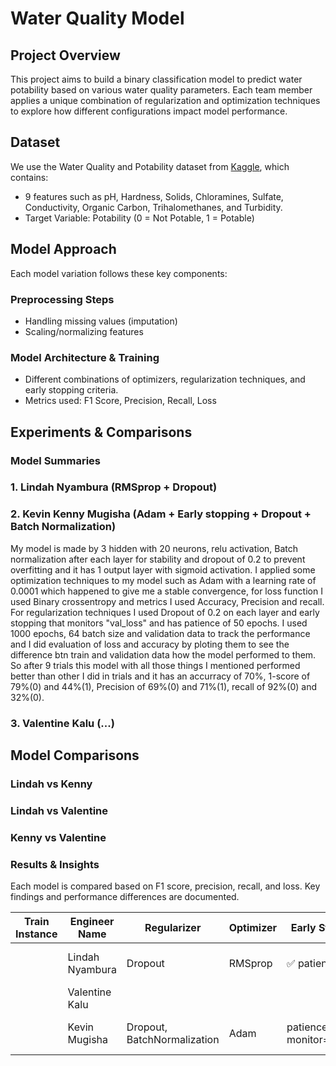 # Water Quality Model

## Project Overview

This project aims to build a binary classification model to predict water potability based on various water quality parameters. Each team member applies a unique combination of regularization and optimization techniques to explore how different configurations impact model performance.

## Dataset

We use the Water Quality and Potability dataset from [Kaggle](https://www.kaggle.com/datasets/uom190346a/water-quality-and-potability?select=water_potability.csv), which contains:

- 9 features such as pH, Hardness, Solids, Chloramines, Sulfate, Conductivity, Organic Carbon, Trihalomethanes, and Turbidity.
- Target Variable: Potability (0 = Not Potable, 1 = Potable)

## Model Approach

Each model variation follows these key components:

### Preprocessing Steps

- Handling missing values (imputation)
- Scaling/normalizing features

### Model Architecture & Training

- Different combinations of optimizers, regularization techniques, and early stopping criteria.
- Metrics used: F1 Score, Precision, Recall, Loss

## Experiments & Comparisons

### Model Summaries

### 1. Lindah Nyambura (RMSprop + Dropout)

### 2. Kevin Kenny Mugisha (Adam + Early stopping + Dropout + Batch Normalization)

My model is made by 3 hidden with 20 neurons, relu activation, Batch normalization after each layer for stability and dropout of 0.2 to prevent overfitting and it has 1 output layer with sigmoid activation. I applied some optimization techniques to my model such as Adam with a learning rate of 0.0001 which happened to give me a stable convergence, for loss function I used Binary crossentropy and metrics I used Accuracy, Precision and recall. For regularization techniques I used Dropout of 0.2 on each layer and early stopping that monitors "val_loss" and has patience of 50 epochs. I used 1000 epochs, 64 batch size and validation data to track the performance and I did evaluation of loss and accuracy by ploting them to see the difference btn train and validation data how the model performed to them.
So after 9 trials this model with all those things I mentioned performed better than other I did in trials and it has an accurracy of 70%, 1-score of 79%(0) and 44%(1), Precision of 69%(0) and 71%(1), recall of 92%(0) and 32%(0).

### 3. Valentine Kalu (...)

## Model Comparisons

### Lindah vs Kenny

### Lindah vs Valentine

### Kenny vs Valentine

### Results & Insights

Each model is compared based on F1 score, precision, recall, and loss. Key findings and performance differences are documented.

| **Train Instance** | **Engineer Name** | **Regularizer**             | **Optimizer** | **Early Stopping**            | **Dropout Rate** | **Accuracy** | **F1 Score**     | **Recall**       | **Precision**    |
| ------------------ | ----------------- | --------------------------- | ------------- | ----------------------------- | ---------------- | ------------ | ---------------- | ---------------- | ---------------- |
|                    | Lindah Nyambura   | Dropout                     | RMSprop       | ✅ patience=10                | 0.3 → 0.2 → 0.1  | 66%          | 0.74(0), 0.52(1) | 0.76(0), 0.49(1) | 0.71(0), 0.55(1) |
|                    | Valentine Kalu    |                             |               |                               |                  |              |                  |                  |                  |
|                    | Kevin Mugisha     | Dropout, BatchNormalization | Adam          | patience=50, monitor=val_loss | 0.2              | 70%          | 79%(0), 44%(1)   | 92%(0), 32%(1)   | 69%(0), 71%(1)   |
